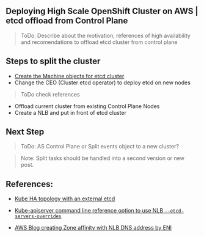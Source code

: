 ## Deploying High Scale OpenShift Cluster on AWS | etcd offload from Control Plane

<!---
Goals:

- Offload etcd cluster to dedicated nodes
- make sure the nodes has enough capacity
- use c5n like instances - network optimized instances
- use a NLB in front of etcd cluster - ToDo check if can be possible to use zone afffinity with single endpoint

-->

> ToDo: Describe about the motivation, references of high availability and recomendations to offload etcd cluster from control plane

## Steps to split the cluster

- [Create the Machine objects for etcd cluster](./etcd-dedicated-cluster-1-machinery.md)
- Change the CEO (Cluster etcd operator) to deploy etcd on new nodes
> ToDo check references
- Offload current cluster from existing Control Plane Nodes
- Create a NLB and put in front of etcd cluster

## Next Step

> ToDo: AS Control Plane or Split events object to a new cluster?

> Note: Split tasks should be handled into a second version or new post.

## References:

- [Kube HA topology with an external etcd][k8s-ha-topology-etcd]

- [Kube-apiserver command line reference option to use NLB `--etcd-servers-overrides`][kas-cli-doc]

- [AWS Blog creating Zone affinity with NLB DNS address by ENI][aws-design-az-affinity]


<!---
Link references should be here
-->

[k8s-ha-topology-etcd]: https://kubernetes.io/docs/setup/production-environment/tools/kubeadm/ha-topology/#external-etcd-topology
[k8s-ha-kubeadm]: https://kubernetes.io/docs/setup/production-environment/tools/kubeadm/high-availability/
[kas-cli-doc]: https://kubernetes.io/docs/reference/command-line-tools-reference/kube-apiserver/
[aws-design-az-affinity]: [https://aws.amazon.com/blogs/architecture/improving-performance-and-reducing-cost-using-availability-zone-affinity/]
